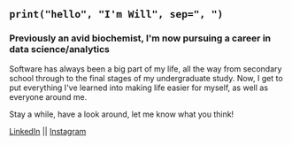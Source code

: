 ## `print("hello", "I'm Will", sep=", ")`
### Previously an avid biochemist, I'm now pursuing a career in data science/analytics

Software has always been a big part of my life, all the way from secondary school through to the final stages of my undergraduate study. Now, I get to put everything I've learned into making life easier for myself, as well as everyone around me.

Stay a while, have a look around, let me know what you think!

[LinkedIn](https://www.linkedin.com/in/willspencer171) || [Instagram](https://www.instagram.com/will_spencer171)
